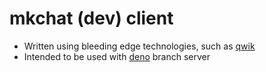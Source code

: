 # mkchat (dev) client

- Written using bleeding edge technologies, such as [qwik](https://qwik.builder.io)
- Intended to be used with [deno](https://github.com/mkchat-rewrite/server/tree/deno) branch server